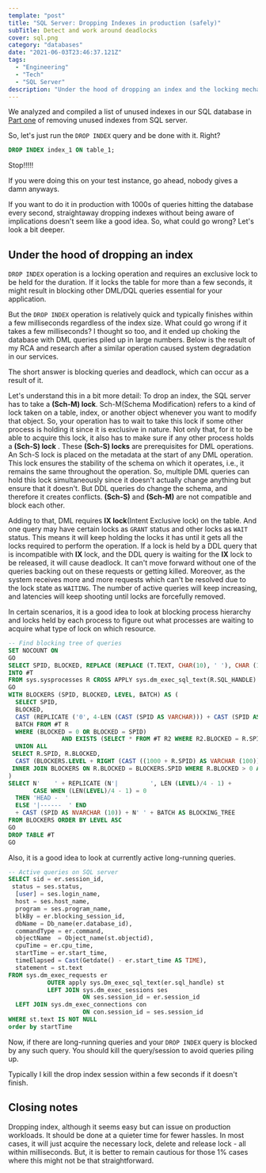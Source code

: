 ```yaml
---
template: "post"
title: "SQL Server: Dropping Indexes in production (safely)"
subTitle: Detect and work around deadlocks 
cover: sql.png
category: "databases"
date: "2021-06-03T23:46:37.121Z"
tags:
  - "Engineering"
  - "Tech"
  - "SQL Server"
description: "Under the hood of dropping an index and the locking mechanism. It also talks about how you can delete indexes safely."
---
```


We analyzed and compiled a list of unused indexes in our SQL database in [Part one](/sql-server-unused-indexes/) of removing unused indexes from SQL server. 

So, let's just run the `DROP INDEX` query and be done with it. Right?

```sql
DROP INDEX index_1 ON table_1;
```
Stop!!!!!

If you were doing this on your test instance, go ahead, nobody gives a damn anyways.

If you want to do it in production with 1000s of queries hitting the database every second, straightaway dropping indexes without being aware of implications doesn't seem like a good idea.
So, what could go wrong? Let's look a bit deeper.

## Under the hood of dropping an index

`DROP INDEX` operation is a locking operation and requires an exclusive lock to be held for the duration. If it locks the table for more than a few seconds, it might result in blocking other DML/DQL queries essential for your application.

But the `DROP INDEX` operation is relatively quick and typically finishes within a few milliseconds regardless of the index size. 
What could go wrong if it takes a few milliseconds?
I thought so too, and it ended up choking the database with DML queries piled up in large numbers. Below is the result of my RCA and research after a similar operation caused system degradation in our services.

The short answer is blocking queries and deadlock, which can occur as a result of it.

Let's understand this in a bit more detail:
To drop an index, the SQL server has to take a **(Sch-M) lock**. Sch-M(Schema Modification) refers to a kind of lock taken on a table, index, or another object whenever you want to modify that object. So, your operation has to wait to take this lock if some other process is holding it since it is exclusive in nature.
Not only that, for it to be able to acquire this lock, it also has to make sure if any other process holds a **(Sch-S) lock** .
These **(Sch-S) locks**  are prerequisites for DML operations. An Sch-S lock is placed on the metadata at the start of any DML operation. This lock ensures the stability of the schema on which it operates, i.e., it remains the same throughout the operation. So, multiple DML queries can hold this lock simultaneously since it doesn't actually change anything but ensure that it doesn't. But DDL queries do change the schema, and therefore it creates conflicts. **(Sch-S)** and **(Sch-M)** are not compatible and block each other.

Adding to that, DML requires **IX lock**(Intent Exclusive lock)  on the table. And one query may have certain locks as `GRANT` status and other locks as `WAIT` status. This means it will keep holding the locks it has until it gets all the locks required to perform the operation. If a lock is held by a DDL query that is incompatible with **IX** lock, and the DDL query is waiting for the **IX** lock to be released, it will cause deadlock. 
It can't move forward without one of the queries backing out on these requests or getting killed. Moreover, as the system receives more and more requests which can't be resolved due to the lock state as `WAITING`. The number of active queries will keep increasing, and latencies will keep shooting until locks are forcefully removed.

In certain scenarios, it is a good idea to look at blocking process hierarchy and locks held by each process to figure out what processes are waiting to acquire what type of lock on which resource.

```sql
-- Find blocking tree of queries
SET NOCOUNT ON  
GO  
SELECT SPID, BLOCKED, REPLACE (REPLACE (T.TEXT, CHAR(10), ' '), CHAR (13), ' ' ) AS BATCH  
INTO #T  
FROM sys.sysprocesses R CROSS APPLY sys.dm_exec_sql_text(R.SQL_HANDLE) T  
GO  
WITH BLOCKERS (SPID, BLOCKED, LEVEL, BATCH) AS (  
  SELECT SPID,  
  BLOCKED,  
  CAST (REPLICATE ('0', 4-LEN (CAST (SPID AS VARCHAR))) + CAST (SPID AS VARCHAR) AS VARCHAR (1000)) AS LEVEL,  
  BATCH FROM #T R  
  WHERE (BLOCKED = 0 OR BLOCKED = SPID)  
               AND EXISTS (SELECT * FROM #T R2 WHERE R2.BLOCKED = R.SPID AND R2.BLOCKED <> R2.SPID)  
  UNION ALL  
 SELECT R.SPID, R.BLOCKED,  
  CAST (BLOCKERS.LEVEL + RIGHT (CAST ((1000 + R.SPID) AS VARCHAR (100)), 4) AS VARCHAR (1000)) AS LEVEL, R.BATCH FROM #T AS R  
 INNER JOIN BLOCKERS ON R.BLOCKED = BLOCKERS.SPID WHERE R.BLOCKED > 0 AND R.BLOCKED <> R.SPID  
)  
SELECT N'    ' + REPLICATE (N'|         ', LEN (LEVEL)/4 - 1) +  
       CASE WHEN (LEN(LEVEL)/4 - 1) = 0  
  THEN 'HEAD -  '  
  ELSE '|------  ' END  
  + CAST (SPID AS NVARCHAR (10)) + N' ' + BATCH AS BLOCKING_TREE  
FROM BLOCKERS ORDER BY LEVEL ASC  
GO  
DROP TABLE #T  
GO
```

Also, it is a good idea to look at currently active long-running queries.

```sql
-- Active queries on SQL server
SELECT sid = er.session_id,  
 status = ses.status,  
  [user] = ses.login_name,  
  host = ses.host_name,  
  program = ses.program_name,  
  blkBy = er.blocking_session_id,  
  dbName = Db_name(er.database_id),  
  commandType = er.command,  
  objectName  = Object_name(st.objectid),  
  cpuTime = er.cpu_time,  
  startTime = er.start_time,  
  timeElapsed = Cast(Getdate() - er.start_time AS TIME),  
  statement = st.text  
FROM sys.dm_exec_requests er  
           OUTER apply sys.Dm_exec_sql_text(er.sql_handle) st  
           LEFT JOIN sys.dm_exec_sessions ses  
                     ON ses.session_id = er.session_id  
  LEFT JOIN sys.dm_exec_connections con  
                     ON con.session_id = ses.session_id  
WHERE st.text IS NOT NULL  
order by startTime
```

Now, if there are long-running queries and your `DROP INDEX` query is blocked by any such query. You should kill the query/session to avoid queries piling up. 

Typically I kill the drop index session within a few seconds if it doesn't finish. 

## Closing notes
Dropping index, although it seems easy but can issue on production workloads. It should be done at a quieter time for fewer hassles. 
In most cases, it will just acquire the necessary lock, delete and release lock - all within milliseconds. But, it is better to remain cautious for those 1% cases where this might not be that straightforward.

